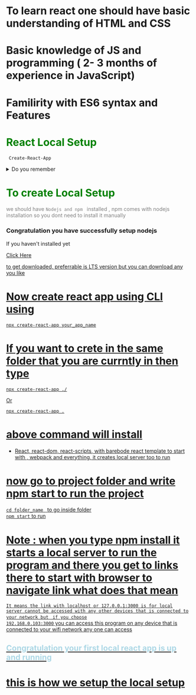 # To learn react one should have basic understanding of HTML and CSS
# Basic knowledge of JS and programming ( 2- 3 months of experience in JavaScript)

# Familirity with ES6 syntax and Features


<h1 style="color: green;"> React Local Setup </h1>

<code> Create-React-App</code>

<details>
Previously in 01 series we used cdns links and used React , that is good for practice and small projects but to work for larger products / production level we need to have setup for local setup any time we practice for larger project, because it will be difficult to navigate and work if we start adding more files
    <summary>Do you remember<summary>

</details>

<h1  style="color: green;"> To create Local Setup </h1>

<p style="color: gray;">
    we should have <code>Nodejs and npm </code> installed , npm comes with nodejs installation so you dont need to install it manually
</p>

<h3> Congratulation you have successfully setup nodejs</h3>
<p>If you haven't installed yet</p>
<a href="https://nodejs.org/en/">  Click Here 
<p>to get downloaded, preferrable is LTS version but you can download any you like</p>


# Now create react app using CLI using 
<code>npx create-react-app your_app_name</code>

# If you want to crete in the same folder that you are currntly in then type  
<code>npx create-react-app ./</code>
<p>Or</p>
<code>npx create-react-app .</code>


# above command will install

- React, react-dom, react-scripts, with barebode react template to start with , webpack and everything, it creates local server too to run 

# now go to project folder and write npm start to run the project

<code>cd folder_name </code> <span> to go inside folder</span>
<code> npm start</code> to run


# Note : when you type npm install it starts a local server to run the program and there you get to links there to start with browser to navigate link what does that mean

<code>It means the link with localhost or 127.0.0.1:3000 is for local server cannot be accessed with any other devices that is connected to your network but</code>
<code> if you choose 192.168.0.103:3000</code><span> you can access this program on any device that is connected to your wifi network any one can access


<h2 style=" color: lightblue;"> Congratulation your first local react app is up and running</h2>


# this is how we setup the local setup
